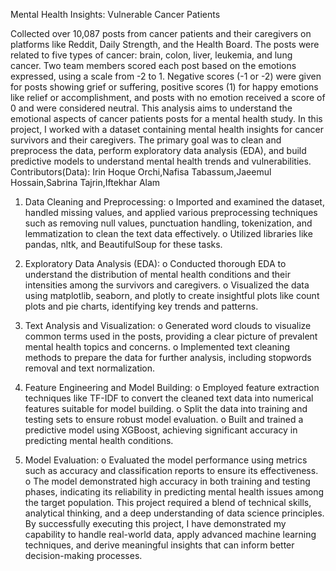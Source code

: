 Mental Health Insights: Vulnerable Cancer Patients


Collected over 10,087 posts from cancer patients and their caregivers on platforms like Reddit, Daily Strength, and the Health Board. The posts were related to five types of cancer: brain, colon, liver, leukemia, and lung cancer. Two team members scored each post based on the emotions expressed, using a scale from -2 to 1. Negative scores (-1 or -2) were given for posts showing grief or suffering, positive scores (1) for happy emotions like relief or accomplishment, and posts with no emotion received a score of 0 and were considered neutral. This analysis aims to understand the emotional aspects of cancer patients posts for a mental health study.
In this project, I worked with a dataset containing mental health insights for cancer survivors and their caregivers. The primary goal was to clean and preprocess the data, perform exploratory data analysis (EDA), and build predictive models to understand mental health trends and vulnerabilities.
 Contributors(Data):
Irin Hoque Orchi,Nafisa Tabassum,Jaeemul Hossain,Sabrina Tajrin,Iftekhar Alam

1.	Data Cleaning and Preprocessing:
o	Imported and examined the dataset, handled missing values, and applied various preprocessing techniques such as removing null values, punctuation handling, tokenization, and lemmatization to clean the text data effectively.
o	Utilized libraries like pandas, nltk, and BeautifulSoup for these tasks.
2.	Exploratory Data Analysis (EDA):
o	Conducted thorough EDA to understand the distribution of mental health conditions and their intensities among the survivors and caregivers.
o	Visualized the data using matplotlib, seaborn, and plotly to create insightful plots like count plots and pie charts, identifying key trends and patterns.
3.	Text Analysis and Visualization:
o	Generated word clouds to visualize common terms used in the posts, providing a clear picture of prevalent mental health topics and concerns.
o	Implemented text cleaning methods to prepare the data for further analysis, including stopwords removal and text normalization.
4.	Feature Engineering and Model Building:
o	Employed feature extraction techniques like TF-IDF to convert the cleaned text data into numerical features suitable for model building.
o	Split the data into training and testing sets to ensure robust model evaluation.
o	Built and trained a predictive model using XGBoost, achieving significant accuracy in predicting mental health conditions.

5.	Model Evaluation:
o	Evaluated the model performance using metrics such as accuracy and classification reports to ensure its effectiveness.
o	The model demonstrated high accuracy in both training and testing phases, indicating its reliability in predicting mental health issues among the target population.
This project required a blend of technical skills, analytical thinking, and a deep understanding of data science principles. By successfully executing this project, I have demonstrated my capability to handle real-world data, apply advanced machine learning techniques, and derive meaningful insights that can inform better decision-making processes.

